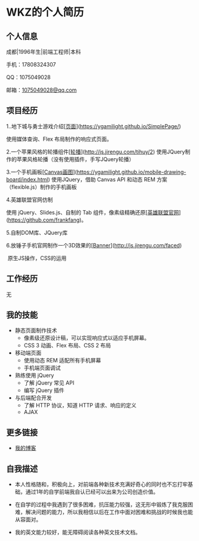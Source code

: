 # WKZ的个人简历

## 个人信息

成都|1996年生|前端工程师|本科

手机：17808324307

QQ：1075049028

邮箱：1075049028@qq.com

## 项目经历

1..地下城与勇士游戏介绍[[页面](https://ygamilight.github.io/SimplePage/)](https://ygamilight.github.io/SimplePage/)

使用媒体查询、Flex 布局制作的响应式页面。

2.一个苹果风格的轮播组件[[轮播](http://js.jirengu.com/tihuy/2)](http://js.jirengu.com/tihuy/2)
 使用JQuery制作的苹果风格轮播（没有使用插件，手写JQuery轮播）

3.一个手机画板[[Canvas画图](https://ygamilight.github.io/mobile-drawing-board/index.html)](https://ygamilight.github.io/mobile-drawing-board/index.html)
使用JQuery，借助 Canvas API 和动态 REM 方案（flexible.js）制作的手机画板

4.英雄联盟官网仿制

使用 jQuery、Slides.js、自制的 Tab 组件，像素级精确还原[[英雄联盟官网](https://github.com/frankfang)](https://github.com/frankfang)。

5.自制DOM库、JQuery库

6.放锤子手机官网制作一个3D效果的[[Banner](http://js.jirengu.com/faced)](http://js.jirengu.com/faced)

  ​ 原生JS操作，CSS的运用

## 工作经历

无

## 我的技能

- 静态页面制作技术
  - 像素级还原设计稿，可以实现响应式以适应手机屏幕。
  - CSS 3 动画、Flex 布局、CSS 2 布局
- 移动端页面
  - 使用动态 REM 适配所有手机屏幕
  - 手机端页面调试
- 熟练使用 jQuery
  - 了解 jQuery 常见 API
  - 编写 jQuery 插件
- 与后端配合开发
  - 了解 HTTP 协议，知道 HTTP 请求、响应的定义
  - AJAX

## 更多链接

- [我的博客](http://www.jianshu.com/u/ed26b1914136)

## 自我描述

- 本人性格随和，积极向上，对前端各种新技术充满好奇心的同时也不忘打牢基础，通过1年的自学前端我自认已经可以出来为公司创造价值。

- 在自学的过程中我遇到了很多困难，抗压能力较强，这无形中锻炼了我克服困难，解决问题的能力，所以我相信以后在工作中面对困难和挑战的时候我也能从容面对。
- 我的英文能力较好，能无障碍阅读各种英文技术文档。

